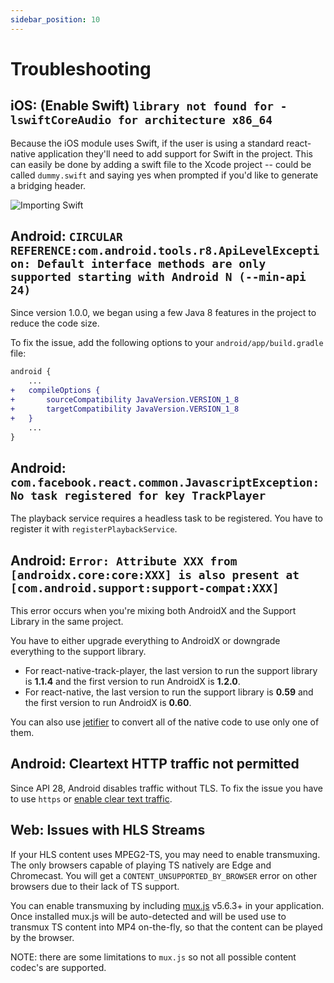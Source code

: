 ```yaml
---
sidebar_position: 10
---
```


# Troubleshooting

## iOS: (Enable Swift) `library not found for -lswiftCoreAudio for architecture x86_64`

Because the iOS module uses Swift, if the user is using a standard react-native application they'll need to add support for Swift in the project. This can easily be done by adding a swift file to the Xcode project -- could be called `dummy.swift` and saying yes when prompted if you'd like to generate a bridging header.

![Importing Swift](https://i.imgur.com/CBqBcWs.png)

## Android: `CIRCULAR REFERENCE:com.android.tools.r8.ApiLevelException: Default interface methods are only supported starting with Android N (--min-api 24)`

Since version 1.0.0, we began using a few Java 8 features in the project to reduce the code size.

To fix the issue, add the following options to your `android/app/build.gradle` file:

```diff
android {
    ...
+   compileOptions {
+       sourceCompatibility JavaVersion.VERSION_1_8
+       targetCompatibility JavaVersion.VERSION_1_8
+   }
    ...
}
```

## Android: `com.facebook.react.common.JavascriptException: No task registered for key TrackPlayer`

The playback service requires a headless task to be registered. You have to register it with `registerPlaybackService`.

## Android: `Error: Attribute XXX from [androidx.core:core:XXX] is also present at [com.android.support:support-compat:XXX]`

This error occurs when you're mixing both AndroidX and the Support Library in the same project.

You have to either upgrade everything to AndroidX or downgrade everything to the support library.

- For react-native-track-player, the last version to run the support library is **1.1.4** and the first version to run AndroidX is **1.2.0**.
- For react-native, the last version to run the support library is **0.59** and the first version to run AndroidX is **0.60**.

You can also use [jetifier](https://github.com/mikehardy/jetifier#usage-for-source-files) to convert all of the native code to use only one of them.

## Android: Cleartext HTTP traffic not permitted

Since API 28, Android disables traffic without TLS. To fix the issue you have to use `https` or [enable clear text traffic](https://stackoverflow.com/a/50834600).

## Web: Issues with HLS Streams

If your HLS content uses MPEG2-TS, you may need to enable transmuxing. The
only browsers capable of playing TS natively are Edge and Chromecast. You will
get a `CONTENT_UNSUPPORTED_BY_BROWSER` error on other browsers due to their lack
of TS support.

You can enable transmuxing by including [mux.js](https://www.npmjs.com/package/mux.js)
v5.6.3+ in your application. Once installed mux.js will be auto-detected and
will be used use to transmux TS content into MP4 on-the-fly, so that the content
can be played by the browser.

NOTE: there are some limitations to `mux.js` so not all possible content codec's
are supported.
